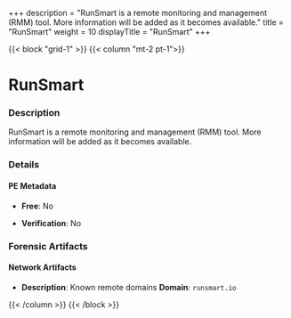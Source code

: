 +++
description = "RunSmart is a remote monitoring and management (RMM) tool. More information will be added as it becomes available."
title = "RunSmart"
weight = 10
displayTitle = "RunSmart"
+++


{{< block "grid-1" >}}
{{< column "mt-2 pt-1">}}

# RunSmart


### Description

RunSmart is a remote monitoring and management (RMM) tool. More information will be added as it becomes available.




### Details


#### PE Metadata


- **Free**: No

- **Verification**: No





### Forensic Artifacts




#### Network Artifacts

- **Description**: Known remote domains
  **Domain**: `runsmart.io`








{{< /column >}}
{{< /block >}}

